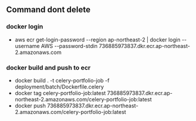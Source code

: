 ## Command dont delete
### docker login
- aws ecr get-login-password --region ap-northeast-2 | docker login --username AWS --password-stdin 736885973837.dkr.ecr.ap-northeast-2.amazonaws.com
### docker build and push to ecr
- docker build . -t celery-portfolio-job -f deployment/batch/Dockerfile.celery 
- docker tag celery-portfolio-job:latest 736885973837.dkr.ecr.ap-northeast-2.amazonaws.com/celery-portfolio-job:latest
- docker push 736885973837.dkr.ecr.ap-northeast-2.amazonaws.com/celery-portfolio-job:latest 